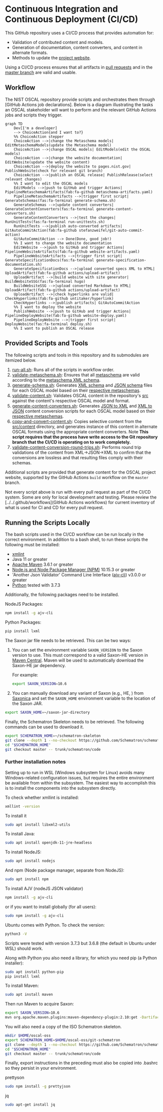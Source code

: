 # Continuous Integration and Continuous Deployment (CI/CD)

This GitHub repository uses a CI/CD process that provides automation for:

- Validation of contributed content and models.
- Generation of documentation, content converters, and content in alternate formats.
- Methods to update the [project website](https://pages.nist.gov/OSCAL).

Using a CI/CD process ensures that all artifacts in [pull requests](https://github.com/usnistgov/OSCAL/blob/master/CONTRIBUTING.md) and in the [master branch](https://github.com/usnistgov/OSCAL) are valid and usable.

## Workflow

The NIST OSCAL repository provide scripts and orchestrates them through [GitHub Actions job declarations]. Below is a diagram illustrating the tasks an OSCAL stakeholder will want to perform and the relevant GitHub Actions jobs and scripts they trigger.

```mermaid
graph TD
    Dev[I'm a developer] 
    --> ChoiceAction{and I want to?}
    %% ChoiceAction stepper
    ChoiceAction -->|change the Metaschema models| EditMetaschemaModels(update the Metaschema model)
    ChoiceAction -->|change OSCAL models| EditModels(edit the OSCAL models)
    ChoiceAction -->|change the website documentation| EditWebsite(update the website content)
    ChoiceAction -->|deploy the website to pages.nist.gov| PublishWebsite(check for relevant git branch)
    ChoiceAction -->|publish an OSCAL release| PublishRelease(select relevant changes)
    %% I want to edit the OSCAL models
    EditModels -->|push to GitHub and trigger Actions| PipelineMetaschemaArtifacts(fab:fa-github metaschema-artifacts.yaml)
    PipelineMetaschemaArtifacts -->|trigger first script| GenerateSchemas(fas:fa-terminal generate-schema.sh)
    GenerateSchemas -->|update content converters| GenerateContentConverters(fas:fa-terminal generate-content-converters.sh)
    GenerateContentConverters -->|test the changes| RunUnitTests(fas:fa-terminal run-unittests.sh)
    RunUnitTests -->|publish auto-converted artifacts| GitAutoCommitAction(fab:fa-github stefanzweifel/git-auto-commit-action)
    GitAutoCommitAction --> Done(Done, good job!)
    %% I want to change the website documentation
    EditWebsite -->|push to GitHub and trigger Actions| PipelineWebsiteArtifacts(fab:fa-github website-artifacts.yaml)
    PipelineWebsiteArtifacts -->|trigger first script| GenerateSpecificationDocs(fas:fa-terminal generate-specification-documentation.sh)
    GenerateSpecificationDocs -->|upload converted specs XML to HTML| UploadArtifact(fab:fa-github actions/upload-artifact)
    UploadArtifact -->|build website with site generator| BuildWebsiteSSG(fas:fa-terminal hugo)
    BuildWebsiteSSG -->|upload converted Markdown to HTML| UploadArtifact(fab:fa-github actions/upload-artifact)
    UploadArtifact -->|check hyperlinks are valid| CheckHyperlinks(fab:fa-github untitaker/hyperlink)
    CheckHyperlinks -->|publish artifacts| GitAutoCommitAction
    %% I want to deploy the website
    PublishWebsite -->|push to GitHub and trigger Actions| PipelineDeployWebsite(fab:fa-github website-deploy.yaml)
    PipelineDeployWebsite -->|trigger first script| DeployWebsite(fas:fa-terminal deploy.sh)
    %% I want to publish an OSCAL release
```

## Provided Scripts and Tools

The following scripts and tools in this repository and its submodules are itemized below. 

1. [run-all.sh](run-all.sh): Runs all of the scripts in workflow order.
1. [validate-metaschema.sh](validate-metaschema.sh): Ensures that all [metaschema](https://github.com/usnistgov/OSCAL/tree/master/src/metaschema) are valid according to the [metaschema XML schema](https://github.com/usnistgov/metaschema/blob/main/schema/xml/metaschema.xsd).
1. [generate-schema.sh](generate-schema.sh): Generates [XML schema](https://github.com/usnistgov/OSCAL/tree/master/xml/schema) and [JSON schema](https://github.com/usnistgov/OSCAL/tree/master/json/schema) files for each OSCAL model based on their [respective metaschemas](https://github.com/usnistgov/OSCAL/tree/master/src/metaschema).
1. [validate-content.sh](validate-content.sh): Validates OSCAL content in the repository's [src](https://github.com/usnistgov/OSCAL/tree/master/src) against the content's respective OSCAL model and format.
1. [generate-content-converters.sh](generate-content-converters.sh): Generates [JSON to XML](https://github.com/usnistgov/OSCAL/tree/master/xml/convert) and [XML to JSON](https://github.com/usnistgov/OSCAL/tree/master/json/convert) content conversion scripts for each OSCAL model based on their [respective metaschemas](https://github.com/usnistgov/OSCAL/tree/master/src/metaschema).
1. [copy-and-convert-content.sh](copy-and-convert-content.sh): Copies selective content from the [src/content](https://github.com/usnistgov/OSCAL/tree/master/src/content) directory, and generates instance of this content in alternate OSCAL formats using the appropriate content converters. Note __This script requires that the process have write access to the Git repository branch that the CI/CD is operating on to work completely.__
1. [validate-content-conversion-round-trips.sh](validate-content-conversion-round-trips.sh): Performs round trip validations of the content from XML->JSON->XML to confirm that the conversions are lossless and that resulting files comply with their schemas.

Additional scripts are provided that generate content for the OSCAL project website, supported by the GitHub Actions ```build``` workflow on the ```master``` branch.

Not every script above is run with every pull request as part of the CI/CD system. Some are only for local development and testing. Please review the [../../.github/workflows](GitHub Actions workflows) for current inventory of what is used for CI and CD for every pull request.

## Running the Scripts Locally

The bash scripts used in the CI/CD workflow can be run locally in the correct environment. In addition to a bash shell, to run these scripts the following must be installed:

- [xmlint](https://linux.die.net/man/1/xmllint/)
- Java 11 or greater
- [Apache Maven](https://maven.apache.org/) 3.6.1 or greater
- [Node.js and Node Package Manager (NPM)](https://nodejs.org/en/) 10.15.3 or greater
- 'Another Json Validator' Command Line Interface ([ajv-cli](https://github.com/jessedc/ajv-cli)) v3.0.0 or greater
- [Python](https://www.python.org/) tested with 3.7.3

Additionally, the following packages need to be installed.

NodeJS Packages:

```bash
npm install -g ajv-cli
```

Python Packages:

```bash
pip install lxml
```

The Saxon jar file needs to be retrieved. This can be two ways:

1. You can set the environment variable ```SAXON_VERSION``` to the Saxon version to use. This must correspond to a valid Saxon-HE version in [Maven Central](https://search.maven.org/artifact/net.sf.saxon/Saxon-HE). Maven will be used to automatically download the Saxon-HE jar dependency.

    For example:

    ```bash
    export SAXON_VERSION=10.6
    ```

2. You can manually download any variant of Saxon (e.g., HE, ) from [Saxonica](https://www.saxonica.com/download/java.xml) and set the ```SAXON_HOME``` environment variable to the location of the Saxon JAR.

```bash
export SAXON_HOME=~/saxon-jar-directory
```

Finally, the Schematron Skeleton needs to be retrieved. The following commands can be used to download it.

```bash
export SCHEMATRON_HOME=~/schematron-skeleton
git clone --depth 1 --no-checkout https://github.com/Schematron/schematron.git "$SCHEMATRON_HOME"
cd "$SCHEMATRON_HOME"
git checkout master -- trunk/schematron/code
```

### Further installation notes

Setting up to run in WSL (Windows subsystem for Linux) avoids many Windows-related configuration issues, but requires the entire environment be available from within the subsystem. The easiest way to accomplish this is to install the components into the subsystem directly.

To check whether xmllint is installed:

```bash
xmllint -version
```

To install it

```bash
sudo apt install libxml2-utils
```

To install Java:

```bash
sudo apt install openjdk-11-jre-headless
```

To install NodeJS:

```bash
sudo apt install nodejs
```

And npm (Node package manager, separate from NodeJS):

```bash
sudo apt install npm
```

To install AJV (nodeJS JSON validator)

```bash
npm install -g ajv-cli
```

or if you want to install globally (for all users):

```bash
sudo npm install -g ajv-cli
```

Ubuntu comes with Python. To check the version:

```bash
python3 -V
```

Scripts were tested with version 3.7.3 but 3.6.8 (the default in Ubuntu under WSL) should work.

Along with Python you also need a library, for which you need pip (a Python installer):

```bash
sudo apt install python-pip
pip install lxml

```

To install Maven:

```bash
sudo apt install maven
```

Then run Maven to acquire Saxon:

```bash
export SAXON_VERSION=10.6
mvn org.apache.maven.plugins:maven-dependency-plugin:2.10:get -DartifactId=Saxon-HE -DgroupId=net.sf.saxon -Dversion=$SAXON_VERSION
```

You will also need a copy of the ISO Schematron skeleton.

```bash
mkdir $HOME/oscal-oss
export SCHEMATRON_HOME=$HOME/oscal-oss/git-schematron
git clone --depth 1 --no-checkout https://github.com/Schematron/schematron.git "$SCHEMATRON_HOME"
cd "$SCHEMATRON_HOME"
git checkout master -- trunk/schematron/code
```

Finally, export instructions in the preceding must also be copied into .bashrc so they persist in your environment.

prettyson

```bash
sudo npm install -g prettyjson
```

jq

```bash
sudo apt-get install jq
```
